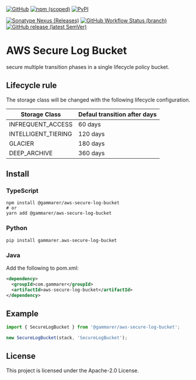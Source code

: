 [![GitHub](https://img.shields.io/github/license/yicr/aws-secure-log-bucket?style=flat-square)](https://github.com/yicr/aws-secure-log-bucket/blob/main/LICENSE)
[![npm (scoped)](https://img.shields.io/npm/v/@gammarer/aws-secure-log-bucket?style=flat-square)](https://www.npmjs.com/package/@gammarer/aws-secure-log-bucket)
[![PyPI](https://img.shields.io/pypi/v/gammarer.aws-secure-log-bucket?style=flat-square)](https://pypi.org/project/gammarer.aws-secure-log-bucket/)
<!-- [![Nuget](https://img.shields.io/nuget/v/Gammarer.CDK.AWS.SecureLogBucket?style=flat-square)](https://www.nuget.org/packages/Gammarer.CDK.AWS.SecureLogBucket/)  -->
[![Sonatype Nexus (Releases)](https://img.shields.io/nexus/r/com.gammarer/aws-secure-log-bucket?server=https%3A%2F%2Fs01.oss.sonatype.org%2F&style=flat-square)](https://s01.oss.sonatype.org/content/repositories/releases/com/gammarer/aws-secure-log-bucket/)
[![GitHub Workflow Status (branch)](https://img.shields.io/github/actions/workflow/status/yicr/aws-secure-log-bucket/release.yml?branch=main&label=release&style=flat-square)](https://github.com/yicr/aws-secure-log-bucket/actions/workflows/release.yml)
[![GitHub release (latest SemVer)](https://img.shields.io/github/v/release/yicr/aws-secure-log-bucket?sort=semver&style=flat-square)](https://github.com/yicr/aws-secure-log-bucket/releases)

# AWS Secure Log Bucket

secure multiple transition phases in a single lifecycle policy bucket.

## Lifecycle rule

The storage class will be changed with the following lifecycle configuration.

| Storage Class       | Defaul transition after days | 
| ------------------- |------------------------------| 
| INFREQUENT_ACCESS   | 60 days                      | 
| INTELLIGENT_TIERING | 120 days                     | 
| GLACIER             | 180 days                     | 
| DEEP_ARCHIVE        | 360 days                     |

## Install

### TypeScript

```shell
npm install @gammarer/aws-secure-log-bucket
# or
yarn add @gammarer/aws-secure-log-bucket
```

### Python

```shell
pip install gammarer.aws-secure-log-bucket
```

### Java

Add the following to pom.xml:

```xml
<dependency>
  <groupId>com.gammarer</groupId>
  <artifactId>aws-secure-log-bucket</artifactId>
</dependency>
```

## Example

```typescript
import { SecureLogBucket } from '@gammarer/aws-secure-log-bucket';

new SecureLogBucket(stack, 'SecureLogBucket');
```

## License

This project is licensed under the Apache-2.0 License.
